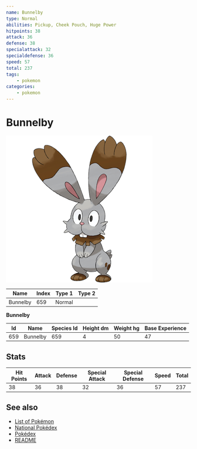 ```yaml
---
name: Bunnelby
type: Normal
abilities: Pickup, Cheek Pouch, Huge Power
hitpoints: 38
attack: 36
defense: 38
specialattack: 32
specialdefense: 36
speed: 57
total: 237
tags:
    - pokemon
categories:
    - pokemon
---
```


# Bunnelby


![Bunnelby](images/659.png)

| **Name** | **Index** | **Type 1** | **Type 2** |
|----|----|----|----|
| Bunnelby | 659 | Normal  |  |

**Bunnelby** 




| **Id** | **Name** | **Species Id** | **Height dm** | **Weight hg** | **Base Experience** |
|--------|----------|----------------|------------|------------|---------------------|
| 659 | Bunnelby | 659 | 4 | 50 | 47 |



## Stats

| **Hit Points** | **Attack** | **Defense** | **Special Attack** | **Special Defense** | **Speed** | **Total** |
|----------------|------------|-------------|--------------------|---------------------|-----------|-----------|
| 38 | 36 | 38 | 32 | 36 | 57 | 237 |

## See also

- [List of Pokémon](../pokemon.md)
- [National Pokédex](../national_pokedex.md)
- [Pokédex](../pokedex.md)
- [README](../README.md)
